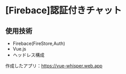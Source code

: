 # [Firebace]認証付きチャット

## 使用技術

- Firebace(FireStore,Auth)
- Vue.js
- ヘッドレス構成

作成したアプリ：https://vue-whisper.web.app
